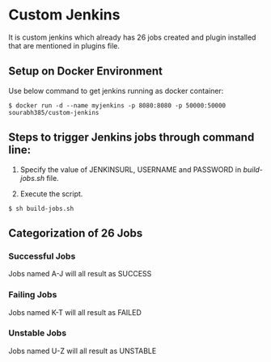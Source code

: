 # Custom Jenkins

It is custom jenkins which already has 26 jobs created and plugin installed that are mentioned in plugins file.

## Setup on Docker Environment

Use below command to get jenkins running as docker container:

```
$ docker run -d --name myjenkins -p 8080:8080 -p 50000:50000 sourabh385/custom-jenkins
```

## Steps to trigger Jenkins jobs through command line:

1. Specify the value of JENKINSURL, USERNAME and PASSWORD in _build-jobs.sh_ file.

2. Execute the script.

```
$ sh build-jobs.sh
```

## Categorization of 26 Jobs

### Successful Jobs

Jobs named A-J will all result as SUCCESS

### Failing Jobs

Jobs named K-T will all result as FAILED

### Unstable Jobs

Jobs named U-Z will all result as UNSTABLE
